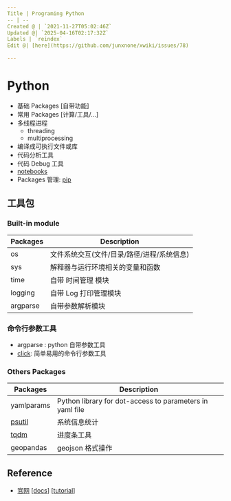 ```yaml
---
Title | Programing Python
-- | --
Created @ | `2021-11-27T05:02:46Z`
Updated @| `2025-04-16T02:17:32Z`
Labels | `reindex`
Edit @| [here](https://github.com/junxnone/xwiki/issues/78)

---
```

# Python
- 基础 Packages [自带功能]
- 常用 Packages [计算/工具/...]
- 多线程进程
  - threading
  - multiprocessing
- 编译成可执行文件或库
- 代码分析工具
- 代码 Debug 工具
- [notebooks](https://junxnone.github.io/samples/#/?id=python)
- Packages 管理: [pip](/0095_Programing_Python_pip)


## 工具包

### Built-in module

Packages | Description
-- | --
os | 文件系统交互(文件/目录/路径/进程/系统信息)
sys | 解释器与运行环境相关的变量和函数
time | 自带 时间管理 模块
logging | 自带 Log 打印管理模块
argparse | 自带参数解析模块


### 命令行参数工具

- argparse : python 自带参数工具
- [click](https://click.palletsprojects.com/en/stable/): 简单易用的命令行参数工具


 
### Others Packages

Packages | Description
-- | --
yamlparams | Python library for dot-access to parameters in yaml file
[psutil](/Python_psutil) | 系统信息统计
[tqdm](/Python_tqdm) | 进度条工具
geopandas | geojson 格式操作

## Reference
- [官网](https://www.python.org/) [[docs](https://docs.python.org/3/)] [[tutorial](https://docs.python.org/3/tutorial/index.html)]


